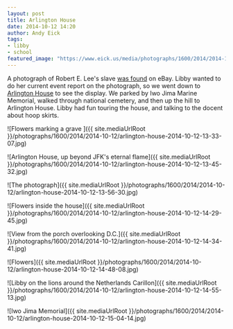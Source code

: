 ```yaml
---
layout: post
title: Arlington House
date: 2014-10-12 14:20
author: Andy Eick
tags: 
- libby
- school
featured_image: "https://www.eick.us/media/photographs/1600/2014/2014-10-12/arlington-house-2014-10-12-15-04-14.jpg"
---
```

A photograph of Robert E. Lee's slave [was found][1] on eBay. Libby wanted to do her current event report on the photograph, so we went down to [Arlington House][2] to see the display. We parked by Iwo Jima Marine Memorial, walked through national cemetery, and then up the hill to Arlington House. Libby had fun touring the house, and talking to the docent about hoop skirts.

![Flowers marking a grave ]({{ site.mediaUrlRoot }}/photographs/1600/2014/2014-10-12/arlington-house-2014-10-12-13-33-07.jpg)

![Arlington House, up beyond JFK's eternal flame]({{ site.mediaUrlRoot }}/photographs/1600/2014/2014-10-12/arlington-house-2014-10-12-13-45-32.jpg)

![The photograph]({{ site.mediaUrlRoot }}/photographs/1600/2014/2014-10-12/arlington-house-2014-10-12-13-56-30.jpg)

![Flowers inside the house]({{ site.mediaUrlRoot }}/photographs/1600/2014/2014-10-12/arlington-house-2014-10-12-14-29-45.jpg)

![View from the porch overlooking D.C.]({{ site.mediaUrlRoot }}/photographs/1600/2014/2014-10-12/arlington-house-2014-10-12-14-34-41.jpg)

![Flowers]({{ site.mediaUrlRoot }}/photographs/1600/2014/2014-10-12/arlington-house-2014-10-12-14-48-08.jpg)

![Libby on the lions around the Netherlands Carillon]({{ site.mediaUrlRoot }}/photographs/1600/2014/2014-10-12/arlington-house-2014-10-12-14-55-13.jpg)

![Iwo Jima Memorial]({{ site.mediaUrlRoot }}/photographs/1600/2014/2014-10-12/arlington-house-2014-10-12-15-04-14.jpg)

[1]:http://www.washingtonpost.com/local/rare-photo-of-robert-e-lees-slaves-shows-hero-of-arlington-selena-gray/2014/10/09/2af85a62-4fc7-11e4-8c24-487e92bc997b_story.html
[2]:http://www.nps.gov/arho/index.htm
